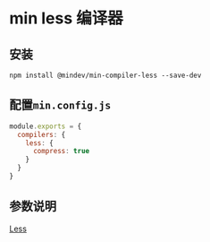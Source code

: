 # min less 编译器

## 安装

```
npm install @mindev/min-compiler-less --save-dev
```


## 配置`min.config.js`

``` js
module.exports = {
  compilers: {
    less: {
      compress: true
    }
  }
}
```

## 参数说明

[Less](https://github.com/less/less.js)

